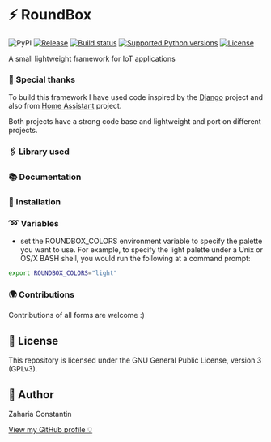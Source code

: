 # ⚡ RoundBox

![PyPI](https://img.shields.io/pypi/v/roundbox?label=RoundBox&style=plastic)
[![Release](https://img.shields.io/github/v/release/progeek/roundbox)](https://pypi.org/project/progeek/roundbox/)
[![Build status](https://img.shields.io/github/workflow/status/soulraven/roundbox/merge-to-main)](https://img.shields.io/github/workflow/status/soulraven/roundbox/merge-to-main)
[![Supported Python versions](https://img.shields.io/pypi/pyversions/roundbox)](https://pypi.org/project/roundbox/)
[![License](https://img.shields.io/github/license/soulraven/roundbox)](https://img.shields.io/github/license/soulraven/roundbox)

A small lightweight framework for IoT applications

### 🎈 Special thanks
To build this framework I have used code inspired by the [Django](https://github.com/django/django) project and also
from [Home Assistant](https://github.com/home-assistant/core) project.

Both projects have a strong code base and lightweight and port on different projects.

### 🖇 Library used

### 📚 Documentation

### 🔧 Installation

### ➿ Variables

- set the ROUNDBOX_COLORS environment variable to specify the palette you want to use. For example,
to specify the light palette under a Unix or OS/X BASH shell, you would run the following at a command prompt:
```bash
export ROUNDBOX_COLORS="light"
```

### 🌍 Contributions

Contributions of all forms are welcome :)

## 📝 License

This repository is licensed under the GNU General Public License, version 3 (GPLv3).

## 👀 Author

Zaharia Constantin

[View my GitHub profile 💡](https://github.com/soulraven)
